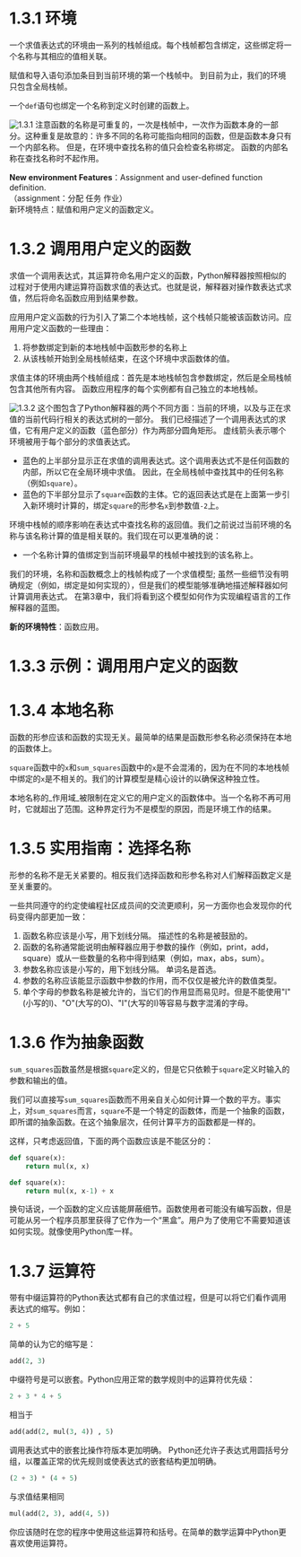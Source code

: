 # 1.3.1 环境
一个求值表达式的环境由一系列的栈帧组成。每个栈帧都包含绑定，这些绑定将一个名称与其相应的值相关联。

赋值和导入语句添加条目到当前环境的第一个栈帧中。 到目前为止，我们的环境只包含全局栈帧。

一个`def`语句也绑定一个名称到定义时创建的函数上。

![1.3.1](http://i66.tinypic.com/10p6hqw.png)
注意函数的名称是可重复的，一次是栈帧中，一次作为函数本身的一部分。这种重复是故意的：许多不同的名称可能指向相同的函数，但是函数本身只有一个内部名称。
但是，在环境中查找名称的值只会检查名称绑定。 函数的内部名称在查找名称时不起作用。

__New environment Features__：Assignment and user-defined function definition.  
（assignment：分配 任务 作业）  
新环境特点：赋值和用户定义的函数定义。

# 1.3.2 调用用户定义的函数
求值一个调用表达式，其运算符命名用户定义的函数，Python解释器按照相似的过程对于使用内建运算符函数求值的表达式。也就是说，解释器对操作数表达式求值，然后将命名函数应用到结果参数。

应用用户定义函数的行为引入了第二个本地栈帧，这个栈帧只能被该函数访问。应用用户定义函数的一些理由：
1. 将参数绑定到新的本地栈帧中函数形参的名称上
2. 从该栈帧开始到全局栈帧结束，在这个环境中求函数体的值。

求值主体的环境由两个栈帧组成：首先是本地栈帧包含参数绑定，然后是全局栈帧包含其他所有内容。 函数应用程序的每个实例都有自己独立的本地栈帧。

![1.3.2](http://i64.tinypic.com/6rh6zd.png)
这个图包含了Python解释器的两个不同方面：当前的环境，以及与正在求值的当前代码行相关的表达式树的一部分。 我们已经描述了一个调用表达式的求值，它有用户定义的函数（蓝色部分）作为两部分圆角矩形。 虚线箭头表示哪个环境被用于每个部分的求值表达式。
- 蓝色的上半部分显示正在求值的调用表达式。这个调用表达式不是任何函数的内部，所以它在全局环境中求值。 因此，在全局栈帧中查找其中的任何名称（例如`square`）。
- 蓝色的下半部分显示了`square`函数的主体。它的返回表达式是在上面第一步引入新环境时计算的，绑定`square`的形参名`x`到参数值`-2`上。

环境中栈帧的顺序影响在表达式中查找名称的返回值。我们之前说过当前环境的名称与该名称计算的值是相关联的。我们现在可以更准确的说：
- 一个名称计算的值绑定到当前环境最早的栈帧中被找到的该名称上。

我们的环境，名称和函数概念上的栈帧构成了一个求值模型; 虽然一些细节没有明确规定（例如，绑定是如何实现的），但是我们的模型能够准确地描述解释器如何计算调用表达式。 在第3章中，我们将看到这个模型如何作为实现编程语言的工作解释器的蓝图。

__新的环境特性__：函数应用。

# 1.3.3 示例：调用用户定义的函数

# 1.3.4 本地名称
函数的形参应该和函数的实现无关。最简单的结果是函数形参名称必须保持在本地的函数体上。

`square`函数中的`x`和`sum_squares`函数中的`x`是不会混淆的，因为在不同的本地栈帧中绑定的`x`是不相关的。我们的计算模型是精心设计的以确保这种独立性。

本地名称的_作用域_被限制在定义它的用户定义的函数体中。当一个名称不再可用时，它就超出了范围。这种界定行为不是模型的原因，而是环境工作的结果。

# 1.3.5 实用指南：选择名称
形参的名称不是无关紧要的。相反我们选择函数和形参名称对人们解释函数定义是至关重要的。

一些共同遵守的约定使编程社区成员间的交流更顺利，另一方面你也会发现你的代码变得内部更加一致：
1. 函数名称应该是小写，用下划线分隔。 描述性的名称是被鼓励的。
2. 函数的名称通常能说明由解释器应用于参数的操作（例如，print，add，square）或从一些数量的名称中得到结果（例如，max，abs，sum）。
3. 参数名称应该是小写的，用下划线分隔。 单词名是首选。
4. 参数的名称应该能显示函数中参数的作用，而不仅仅是被允许的数值类型。
5. 单个字母的参数名称是被允许的，当它们的作用显而易见时。但是不能使用"l"(小写的l)、"O"(大写的O)、"I"(大写的I)等容易与数字混淆的字母。

# 1.3.6 作为抽象函数
`sum_squares`函数虽然是根据`square`定义的，但是它只依赖于`square`定义时输入的参数和输出的值。

我们可以直接写`sum_squares`函数而不用亲自关心如何计算一个数的平方。事实上，对`sum_squares`而言，`square`不是一个特定的函数体，而是一个抽象的函数，即所谓的抽象函数。在这个抽象层次，任何计算平方的函数都是一样的。

这样，只考虑返回值，下面的两个函数应该是不能区分的：
```Python
def square(x):
    return mul(x, x)

def square(x):
    return mul(x, x-1) + x
```
换句话说，一个函数的定义应该能屏蔽细节。函数使用者可能没有编写函数，但是可能从另一个程序员那里获得了它作为一个“黑盒”。用户为了使用它不需要知道该如何实现。就像使用Python库一样。

# 1.3.7 运算符
带有中缀运算符的Python表达式都有自己的求值过程，但是可以将它们看作调用表达式的缩写。例如：
``` Python
2 + 5
```
简单的认为它的缩写是：
```Python
add(2, 3)
```
中缀符号是可以嵌套。Python应用正常的数学规则中的运算符优先级：
```python
2 + 3 * 4 + 5
```
相当于
```Python
add(add(2, mul(3, 4)) , 5)
```
调用表达式中的嵌套比操作符版本更加明确。 Python还允许子表达式用圆括号分组，以覆盖正常的优先规则或使表达式的嵌套结构更加明确。
```python
(2 + 3) * (4 + 5)
```
与求值结果相同
```python
mul(add(2, 3), add(4, 5))
```
你应该随时在您的程序中使用这些运算符和括号。在简单的数学运算中Python更喜欢使用运算符。
